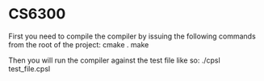 CS6300
======

First you need to compile the compiler by issuing the following commands from the root of the project:
cmake .
make

Then you will run the compiler against the test file like so:
./cpsl test_file.cpsl
